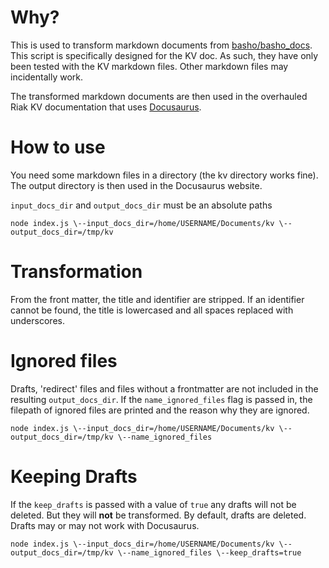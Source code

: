 # Why?

This is used to transform markdown documents from [basho/basho_docs](https://github.com/basho/basho_docs). This script is specifically designed for the KV doc. As such, they have only been tested with the KV markdown files. Other markdown files may incidentally work. 

The transformed markdown documents are then used in the overhauled Riak KV documentation that uses [Docusaurus](https://docusaurus.io/).

# How to use

You need some markdown files in a directory (the kv directory works fine). The output directory is then used in the Docusaurus website.

```input_docs_dir``` and ```output_docs_dir``` must be an absolute paths

```
node index.js \--input_docs_dir=/home/USERNAME/Documents/kv \--output_docs_dir=/tmp/kv
```

# Transformation

From the front matter, the title and identifier are stripped. If an identifier cannot be found, the title is lowercased and all spaces replaced with underscores.

# Ignored files

Drafts, 'redirect' files and files without a frontmatter are not included in the resulting ```output_docs_dir```. If the ```name_ignored_files``` flag is passed in, the filepath of ignored files are printed and the reason why they are ignored.

```
node index.js \--input_docs_dir=/home/USERNAME/Documents/kv \--output_docs_dir=/tmp/kv \--name_ignored_files
```

# Keeping Drafts

If the ```keep_drafts``` is passed with a value of ```true``` any drafts will not be deleted. But they will **not** be transformed. By default, drafts are deleted. Drafts may or may not work with Docusaurus.

```
node index.js \--input_docs_dir=/home/USERNAME/Documents/kv \--output_docs_dir=/tmp/kv \--name_ignored_files \--keep_drafts=true
```

